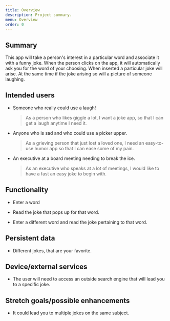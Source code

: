 ```yaml
---
title: Overview
description: Project summary.
menu: Overview
order: 0
---
```


## Summary

This app will take a person's interest in a particular word and associate it with a funny joke. 
When the person clicks on the app, it will automatically ask you for the word of your choosing. When inserted a particular joke will arise. At the same time if the joke arising so will a picture of someone laughing.



## Intended users

* Someone who really could use a laugh!

    > As a person who likes giggle a lot, I want a joke app, so that I can get a laugh anytime I need it.
    
* Anyone who is sad and who could use a picker upper.

    > As a grieving person that just lost a loved one, I need an easy-to-use humor app so that I can ease some of my pain.
 
* An executive at a board meeting needing to break the ice.

    > As an executive who speaks at a lot of meetings, I would like to have a fast an easy joke to begin with. 

## Functionality
   
* Enter a word

* Read the joke that pops up for that word.

* Enter a different word and read the joke pertaining to that word.

## Persistent data

* Different jokes, that are your favorite. 
    
## Device/external services

* The user will need to access an outside search engine that will lead you to a specific joke.

## Stretch goals/possible enhancements 

* It could lead you to multiple jokes on the same subject.
